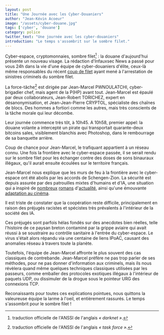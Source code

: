 ```yaml
---
layout: post
title: "Une Journée avec les Cyber-Douaniers"
author: "Jean-Kévin Acoeur"
image: "/assets/cyber-douane.jpg"
tags: ['cyber', 'douane']
category: police
twitter_text: "Une journée avec les cyber-douaniers"
introduction: "Le temps s'assombrit sur le sombre filet."
---
```



Cyber-espace, cryptomonnaies, sombre filet[^2] : la douane d'aujourd'hui présente un
nouveau visage. La rédaction d'Infauxsec News a passé pour vous 24h dans la
vie d'une équipe de cyber-douaniers d'élite, ceux-là même responsables du
récent [coup de filet](https://www.nicematin.com/faits-divers/coup-de-filet-des-cyber-douanes-qui-est-linfirmier-nicois-a-lorigine-du-bon-coindu-darknet-389745)
ayant mené à l'arrestation de sinistres criminels du sombre filet.

La force-tâche[^1] est dirigée par Jean-Marcel PWNOULATCHI, cyber-brigadier
chef, mais agent de la P(HP) avant tout. Jean-Marcel est épaulé par deux
collaborateurs, Jean-Robert TORICHEZ, expert en désanonymisation, et
Jean-Jean-Pierre CRYPTOL, spécialiste des chaînes de blocs. Des hommes a
fortiori comme les autres, mais très conscients de la tâche morale qui leur
décombe.

Leur journée commence très tôt, à 10h45. A 10h58, premier appel: la douane
volante a intercepté un pirate qui transportait quarante-deux bitcoins sales,
visiblement blanchis avec Photoshop, dans le rembourrage de sa banquette
arrière.

Coup de chance pour Jean-Marcel, le trafiquant appartient à un réseau connu.
Une fois la frontière avec le cyber-espace passée, il se serait rendu sur
le sombre filet pour les échanger contre des doses de sons binauraux illégaux,
qu'il aurait ensuite écoulées sur le territoire français.

Jean-Marcel nous explique que les murs de feu à la frontière avec le
cyber-espace ont été abolis par les accords de Schengen-Zion. La sécurité
est depuis assurée par des patrouilles mixtes d'humains et d'IA, une situation
qui a inspiré de [nombreux](https://www.senscritique.com/livre/Les_Cavernes_d_acier_Le_Cycle_des_robots_tome_3/49402)
[romans](https://www.senscritique.com/livre/Hyperion_Les_Cantos_d_Hyperion_tome_1/32249)
d'[actualité](https://www.senscritique.com/livre/Pandore_abusee_L_Etoile_de_Pandore_tome_1/268470),
ainsi qu'une émouvante [adaptation au cinéma](https://www.imdb.com/title/tt1528313/).

Il est triste de constater que la coopération reste difficile, principalement
en raison des préjugés racistes et spécistes très prévalents à l'intérieur de
la société des IA.

Ces préjugés sont parfois hélas fondés sur des anecdotes bien réelles, telle
l'histoire de ce paysan breton contaminé par la grippe aviaire qui avait
réussi à se soustraire au contrôle sanitaire à l'entrée du cyber-espace. Le
virus s'était alors répandu via une centaine de liens IPoAC, causant des
anomalies réseau à travers toute la planète.

Toutefois, l'équipe de Jean-Marcel affronte le plus souvent des cas classiques
de contrebande. Jean-Marcel préfère ne pas trop parler de ses méthodes, pour
ne pas donner d'information aux criminels, mais ils nous révèlera quand
même quelques techniques classiques utilisées par les passeurs, comme
emballer des protocoles exotiques illégaux à l'intérieur de paquets UDP, ou
dissimuler de la drogue sous le pointeur URG des connexions TCP.

Reconaissants pour toutes ces explications pointues, nous quittons la
valeureuse équipe la larme à l'oeil, et entièrement rassurés. Le temps
s'assombrit pour le sombre filet !

[^1]: traduction officielle de l'ANSSI de l'anglais *« task force »*.
[^2]: traduction officielle de l'ANSSI de l'anglais *« darknet »*.
